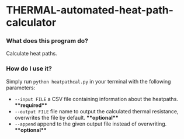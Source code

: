 # THERMAL-automated-heat-path-calculator

### What does this program do?
Calculate heat paths.

### How do I use it?
Simply run ```python heatpathcal.py``` in your terminal with the following parameters:
- ```--input FILE``` a CSV file containing information about the heatpaths. **\*\*required\*\***
- ```--output FILE``` file name to output the calculated thermal resistance, overwrites the file by default. **\*\*optional\*\***
- ```--append``` append to the given output file instead of overwriting. **\*\*optional\*\***
